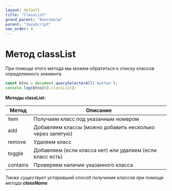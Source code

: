 ```yaml
---
layout: default
title: "ClassList"
grand_parent: "Конспекты"
parent: "JavaScript"
nav_order: 4
---
```


# Метод classList

При помощи этого метода мы можем обратиться к списку классов определенного элемента

```javascript
const btns = document.querySelectorAll('button');
console.log(btns[0].classList);
```

**Методы classList:**

| Метод    | Описание                                                  |
| -------- | --------------------------------------------------------- |
| item     | Получаем класс под указанным номером                      |
| add      | Добавляем классы (можно добавить несколько через запятую) |
| remove   | Удаляем класс                                             |
| toggle   | Добавляем (если класса нет) или удаляем (если класс есть) |
| contains | Проверяем наличие указанного класса                       |

*Также существует устаревший способ получения классов при помощи метода **className***

